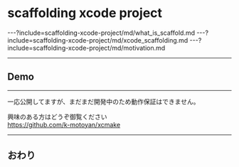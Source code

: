 # scaffolding xcode project

---?include=scaffolding-xcode-project/md/what_is_scaffold.md
---?include=scaffolding-xcode-project/md/xcode_scaffolding.md
---?include=scaffolding-xcode-project/md/motivation.md

---

## Demo

---

一応公開してますが、まだまだ開発中のため動作保証はできません。

興味のある方はどうぞ御覧ください  
https://github.com/k-motoyan/xcmake

---

## おわり
